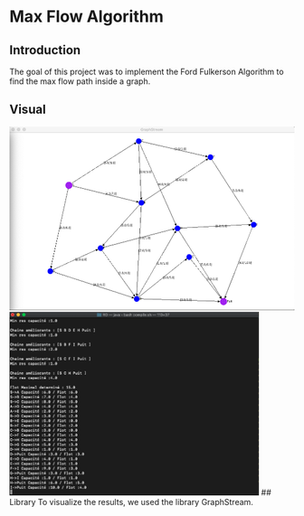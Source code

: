# __Max Flow Algorithm__

## Introduction
The goal of this project was to implement the Ford Fulkerson Algorithm to find the max flow path inside a graph.

## Visual
<img src="Graph.png" Height=325>
<img src="Execution.png" Height=325>
## Library
To visualize the results, we used the library GraphStream.
